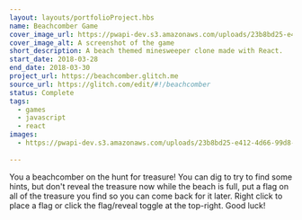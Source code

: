 ```yaml
---
layout: layouts/portfolioProject.hbs
name: Beachcomber Game
cover_image_url: https://pwapi-dev.s3.amazonaws.com/uploads/23b8bd25-e412-4d66-99d8-49c0b62c7333
cover_image_alt: A screenshot of the game
short_description: A beach themed minesweeper clone made with React.
start_date: 2018-03-28
end_date: 2018-03-30
project_url: https://beachcomber.glitch.me
source_url: https://glitch.com/edit/#!/beachcomber
status: Complete
tags:
  - games
  - javascript
  - react
images:
  - https://pwapi-dev.s3.amazonaws.com/uploads/23b8bd25-e412-4d66-99d8-49c0b62c7333
  
---
```


You a beachcomber on the hunt for treasure! You can dig to try to find some hints, but don't reveal the treasure now while the beach is full, put a flag on all of the treasure you find so you can come back for it later. Right click to place a flag or click the flag/reveal toggle at the top-right. Good luck!